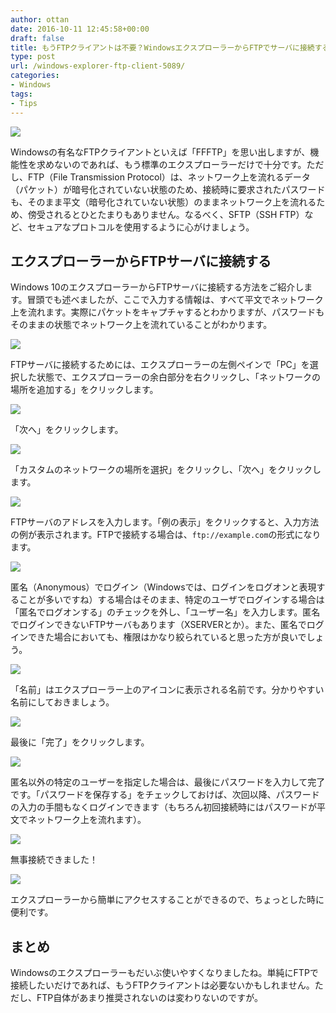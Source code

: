 ```yaml
---
author: ottan
date: 2016-10-11 12:45:58+00:00
draft: false
title: もうFTPクライアントは不要？WindowsエクスプローラーからFTPでサーバに接続する方法
type: post
url: /windows-explorer-ftp-client-5089/
categories:
- Windows
tags:
- Tips
---
```


![](/uploads/2016/10/161010-57fb7fe1d647b.jpg)






Windowsの有名なFTPクライアントといえば「FFFTP」を思い出しますが、機能性を求めないのであれば、もう標準のエクスプローラーだけで十分です。ただし、FTP（File Transmission Protocol）は、ネットワーク上を流れるデータ（パケット）が暗号化されていない状態のため、接続時に要求されたパスワードも、そのまま平文（暗号化されていない状態）のままネットワーク上を流れるため、傍受されるとひとたまりもありません。なるべく、SFTP（SSH FTP）など、セキュアなプロトコルを使用するように心がけましょう。





## エクスプローラーからFTPサーバに接続する





Windows 10のエクスプローラーからFTPサーバに接続する方法をご紹介します。冒頭でも述べましたが、ここで入力する情報は、すべて平文でネットワーク上を流れます。実際にパケットをキャプチャするとわかりますが、パスワードもそのままの状態でネットワーク上を流れていることがわかります。





![](/uploads/2016/10/161010-57fb7fecc4bc3.png)






FTPサーバに接続するためには、エクスプローラーの左側ペインで「PC」を選択した状態で、エクスプローラーの余白部分を右クリックし、「ネットワークの場所を追加する」をクリックします。





![](/uploads/2016/10/161010-57fb7ff367407.png)






「次へ」をクリックします。





![](/uploads/2016/10/161010-57fb7ff869773.png)






「カスタムのネットワークの場所を選択」をクリックし、「次へ」をクリックします。





![](/uploads/2016/10/161010-57fb80022b7bc.png)






FTPサーバのアドレスを入力します。「例の表示」をクリックすると、入力方法の例が表示されます。FTPで接続する場合は、`ftp://example.com`の形式になります。





![](/uploads/2016/10/161010-57fb8007c31c8.png)






匿名（Anonymous）でログイン（Windowsでは、ログインをログオンと表現することが多いですね）する場合はそのまま、特定のユーザでログインする場合は「匿名でログオンする」のチェックを外し、「ユーザー名」を入力します。匿名でログインできないFTPサーバもあります（XSERVERとか）。また、匿名でログインできた場合においても、権限はかなり絞られていると思った方が良いでしょう。





![](/uploads/2016/10/161010-57fb80126a853.png)






「名前」はエクスプローラー上のアイコンに表示される名前です。分かりやすい名前にしておきましょう。





![](/uploads/2016/10/161010-57fb8018018ec.png)






最後に「完了」をクリックします。





![](/uploads/2016/10/161010-57fb801d5938a.png)






匿名以外の特定のユーザーを指定した場合は、最後にパスワードを入力して完了です。「パスワードを保存する」をチェックしておけば、次回以降、パスワードの入力の手間もなくログインできます（もちろん初回接続時にはパスワードが平文でネットワーク上を流れます）。





![](/uploads/2016/10/161010-57fb8025a04a8.png)






無事接続できました！





![](/uploads/2016/10/161010-57fb802c2449c.png)






エクスプローラーから簡単にアクセスすることができるので、ちょっとした時に便利です。





## まとめ





Windowsのエクスプローラーもだいぶ使いやすくなりましたね。単純にFTPで接続したいだけであれば、もうFTPクライアントは必要ないかもしれません。ただし、FTP自体があまり推奨されないのは変わりないのですが。
